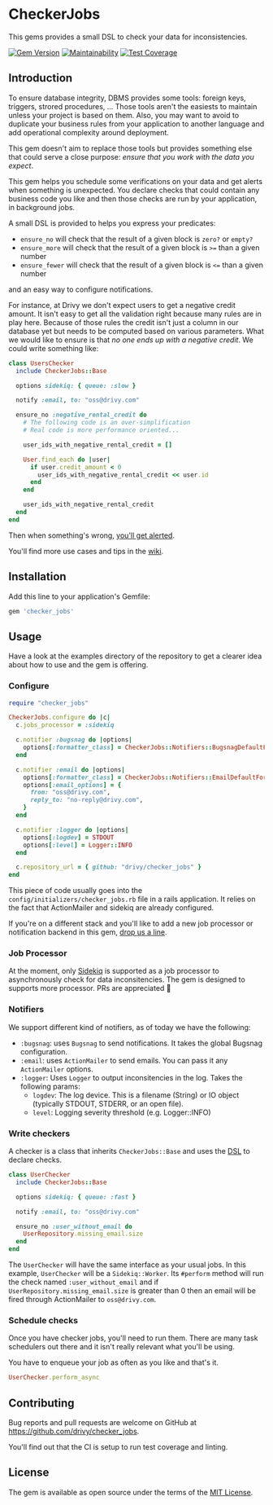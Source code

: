 # CheckerJobs

This gems provides a small DSL to check your data for inconsistencies.

[![Gem Version](https://badge.fury.io/rb/checker_jobs.svg)](https://badge.fury.io/rb/checker_jobs)
[![Maintainability](https://api.codeclimate.com/v1/badges/7972bd0e4dc65329f5c6/maintainability)](https://codeclimate.com/github/drivy/checker_jobs/maintainability)
[![Test Coverage](https://api.codeclimate.com/v1/badges/7972bd0e4dc65329f5c6/test_coverage)](https://codeclimate.com/github/drivy/checker_jobs/test_coverage)

## Introduction

To ensure database integrity, DBMS provides some tools: foreign keys, triggers,
strored procedures, ... Those tools aren't the easiests to maintain unless your
project is based on them. Also, you may want to avoid to duplicate your business
rules from your application to another language and add operational complexity
around deployment.

This gem doesn't aim to replace those tools but provides something else that
could serve a close purpose: _ensure that you work with the data you expect_.

This gem helps you schedule some verifications on your data and get alerts when
something is unexpected. You declare checks that could contain any business code
you like and then those checks are run by your application, in background jobs.

A small DSL is provided to helps you express your predicates:

- `ensure_no` will check that the result of a given block is `zero?` or `empty?`
- `ensure_more` will check that the result of a given block is `>=` than a given number
- `ensure_fewer` will check that the result of a given block is `<=` than a given number

and an easy way to configure notifications.

For instance, at Drivy we don't expect users to get a negative credit amount. It
isn't easy to get all the validation right because many rules are in play here.
Because of those rules the credit isn't just a column in our database yet but
needs to be computed based on various parameters. What we would like to ensure is
that _no one ends up with a negative credit_. We could write something like:

``` ruby
class UsersChecker
  include CheckerJobs::Base

  options sidekiq: { queue: :slow }

  notify :email, to: "oss@drivy.com"

  ensure_no :negative_rental_credit do
    # The following code is an over-simplification
    # Real code is more performance oriented...

    user_ids_with_negative_rental_credit = []

    User.find_each do |user|
      if user.credit_amount < 0
        user_ids_with_negative_rental_credit << user.id
      end
    end

    user_ids_with_negative_rental_credit
  end
end
```

Then when something's wrong, [you'll get alerted](https://cl.ly/3l2b3T3n0o2a).

You'll find more use cases and tips in the [wiki](https://github.com/drivy/checker_jobs/wiki).

## Installation

Add this line to your application's Gemfile:

```ruby
gem 'checker_jobs'
```

## Usage

Have a look at the examples directory of the repository to get a clearer idea about how to use and the gem is offering.

### Configure

``` ruby
require "checker_jobs"

CheckerJobs.configure do |c|
  c.jobs_processor = :sidekiq

  c.notifier :bugsnag do |options|
    options[:formatter_class] = CheckerJobs::Notifiers::BugsnagDefaultFormatter
  end

  c.notifier :email do |options|
    options[:formatter_class] = CheckerJobs::Notifiers::EmailDefaultFormatter
    options[:email_options] = {
      from: "oss@drivy.com",
      reply_to: "no-reply@drivy.com",
    }
  end

  c.notifier :logger do |options|
    options[:logdev] = STDOUT
    options[:level] = Logger::INFO
  end

  c.repository_url = { github: "drivy/checker_jobs" }
end

```

This piece of code usually goes into the `config/initializers/checker_jobs.rb`
file in a rails application. It relies on the fact that ActionMailer and sidekiq
are already configured.

If you're on a different stack and you'll like to add a new job processor or
notification backend in this gem, [drop us a line][d-jobs].

### Job Processor

At the moment, only [Sidekiq][gh-sidekiq] is supported as a job processor to asynchronously check for data inconsitencies.
The gem is designed to supports more processor.
PRs are appreciated 🙏

### Notifiers

We support different kind of notifiers, as of today we have the following:

- `:bugsnag`: uses `Bugsnag` to send notifications. It takes the global Bugsnag configuration.
- `:email`: uses `ActionMailer` to send emails. You can pass it any `ActionMailer` options.
- `:logger`: Uses `Logger` to output inconsitencies in the log. Takes the following params:
  - `logdev`: The log device. This is a filename (String) or IO object (typically STDOUT, STDERR, or an open file).
  - `level`: Logging severity threshold (e.g. Logger::INFO)

### Write checkers

A checker is a class that inherits `CheckerJobs::Base` and uses the
[DSL](wiki/DSL) to declare checks.

``` ruby
class UserChecker
  include CheckerJobs::Base

  options sidekiq: { queue: :fast }

  notify :email, to: "oss@drivy.com"

  ensure_no :user_without_email do
    UserRepository.missing_email.size
  end
end
```

The `UserChecker` will have the same interface as your usual jobs. In this
example, `UserChecker` will be a `Sidekiq::Worker`. Its `#perform` method will
run the check named `:user_without_email` and if
`UserRepository.missing_email.size` is greater than 0 then an email will be
fired through ActionMailer to `oss@drivy.com`.

### Schedule checks

Once you have checker jobs, you'll need to run them. There are many task
schedulers out there and it isn't really relevant what you'll be using.

You have to enqueue your job as often as you like and that's it.

``` ruby
UserChecker.perform_async
```

## Contributing

Bug reports and pull requests are welcome on GitHub at https://github.com/drivy/checker_jobs.

You'll find out that the CI is setup to run test coverage and linting.

## License

The gem is available as open source under the terms of the [MIT License][licence].

[licence]: https://github.com/drivy/checker_jobs/blob/master/LICENSE.txt
[d-jobs]: https://drivy.engineering/jobs/
[gh-sidekiq]: https://github.com/mperham/sidekiq

